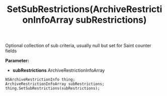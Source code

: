 ﻿---
uid: crmscript_ref_NSArchiveRestrictionInfo_SetSubRestrictions
title: SetSubRestrictions(ArchiveRestrictionInfoArray subRestrictions)
intellisense: NSArchiveRestrictionInfo.SetSubRestrictions
keywords: NSArchiveRestrictionInfo, GetSubRestrictions
so.topic: reference
---

Optional collection of sub criteria, usually null but set for Saint counter fields

**Parameter:** 
 - **subRestrictions** ArchiveRestrictionInfoArray

```crmscript
NSArchiveRestrictionInfo thing;
ArchiveRestrictionInfoArray subRestrictions;
thing.SetSubRestrictions(subRestrictions);
```

